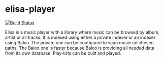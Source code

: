 # elisa-player

[![Build Status](https://travis-ci.org/UnitedRPMs/elisa-player.svg?branch=master)](https://travis-ci.org/UnitedRPMs/elisa-player)

Elisa is a music player with a library where music can be browsed by album, artist or all tracks. It is indexed using either a private indexer or an indexer using Baloo. The private one can be configured to scan music on chosen paths. The Baloo one is faster because Baloo is providing all needed data from its own database. Play-lists can be built and played.
